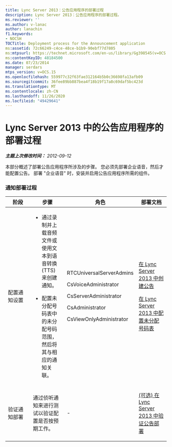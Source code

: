 ```yaml
---
title: Lync Server 2013：公告应用程序的部署过程
description: Lync Server 2013：公告应用程序的部署过程。
ms.reviewer: ''
ms.author: v-lanac
author: lanachin
f1.keywords:
- NOCSH
TOCTitle: Deployment process for the Announcement application
ms:assetid: 72c66249-c4ce-48ce-b1b9-90ebf77d7805
ms:mtpsurl: https://technet.microsoft.com/en-us/library/Gg398545(v=OCS.15)
ms:contentKeyID: 48184500
ms.date: 07/23/2014
manager: serdars
mtps_version: v=OCS.15
ms.openlocfilehash: 559977c32f63fae312164b5b0c36698fa13afb09
ms.sourcegitcommit: 36fee89bb887bea4f18b19f17a8c69daf5bc423d
ms.translationtype: MT
ms.contentlocale: zh-CN
ms.lasthandoff: 11/26/2020
ms.locfileid: "49429641"
---
```

# <a name="deployment-process-for-the-announcement-application-in-lync-server-2013"></a>Lync Server 2013 中的公告应用程序的部署过程

<div data-xmlns="http://www.w3.org/1999/xhtml">

<div class="topic" data-xmlns="http://www.w3.org/1999/xhtml" data-msxsl="urn:schemas-microsoft-com:xslt" data-cs="https://msdn.microsoft.com/">

<div data-asp="https://msdn2.microsoft.com/asp">



</div>

<div id="mainSection">

<div id="mainBody">

<span> </span>

_**主题上次修改时间：** 2012-09-12_

本部分概述了部署公告应用程序所涉及的步骤。 您必须先部署企业语音，然后才能配置公告。 部署 "企业语音" 时，安装并启用公告应用程序所需的组件。

### <a name="announcement-deployment-process"></a>通知部署过程

<table>
<colgroup>
<col style="width: 25%" />
<col style="width: 25%" />
<col style="width: 25%" />
<col style="width: 25%" />
</colgroup>
<thead>
<tr class="header">
<th>阶段</th>
<th>步骤</th>
<th>角色</th>
<th>部署文档</th>
</tr>
</thead>
<tbody>
<tr class="odd">
<td><p>配置通知设置</p></td>
<td><ul>
<li><p>通过录制并上载音频文件或使用文本到语音转换 (TTS) 来创建通知。</p></li>
<li><p>配置未分配号码表中的未分配号码范围，然后将其与相应的通知关联。</p></li>
</ul></td>
<td><p>RTCUniversalServerAdmins</p>
<p>CsVoiceAdministrator</p>
<p>CsServerAdministrator</p>
<p>CsAdministrator</p>
<p>CsViewOnlyAdministrator</p></td>
<td><p><a href="lync-server-2013-create-an-announcement.md">在 Lync Server 2013 中创建公告</a></p>
<p><a href="lync-server-2013-configure-the-unassigned-number-table.md">在 Lync Server 2013 中配置未分配号码表</a></p></td>
</tr>
<tr class="even">
<td><p>验证通知部署</p></td>
<td><p>通过侦听通知来进行测试以验证配置是否按预期工作。</p></td>
<td><p>-</p></td>
<td><p><a href="lync-server-2013-optional-verify-announcement-deployment.md"> (可选) 在 Lync Server 2013 中验证公告部署</a></p></td>
</tr>
</tbody>
</table>


</div>

<span> </span>

</div>

</div>

</div>

